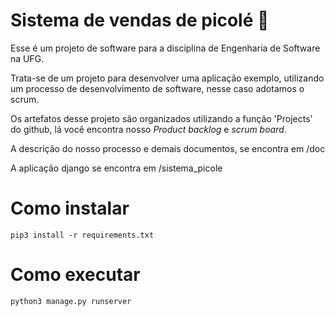 # Sistema de vendas de picolé :icecream:

Esse é um projeto de software para a disciplina de Engenharia de Software na UFG.

Trata-se de um projeto para desenvolver uma aplicação exemplo, utilizando um processo
de desenvolvimento de software, nesse caso adotamos o scrum.

Os artefatos desse projeto são organizados utilizando a função 'Projects' do github, lá
você encontra nosso *Product backlog* e *scrum board*.

A descrição do nosso processo e demais documentos, se encontra em /doc

A aplicação django se encontra em /sistema_picole

# Como instalar 
```
pip3 install -r requirements.txt
```

# Como executar
```
python3 manage.py runserver
```
